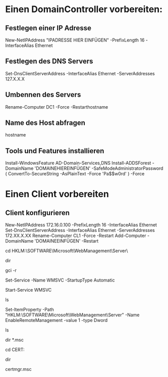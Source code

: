 # Einen DomainController vorbereiten: 
## Festlegen einer IP Adresse

   New-NetIPAddress "IPADRESSE HIER EINFÜGEN" -PrefixLength 16 -InterfaceAlias Ethernet

## Festlegen des DNS Servers

  Set-DnsClientServerAddress -InterfaceAlias Ethernet -ServerAddresses 127.X.X.X

## Umbennen des Servers

  Rename-Computer DC1 -Force -Restarthostname

## Name des Host abfragen

  hostname

## Tools und Features installieren

  Install-WindowsFeature AD-Domain-Services,DNS
  Install-ADDSForest -DomainName 'DOMAINEHIEREINFÜGEN' -SafeModeAdministratorPassword ( ConvertTo-SecureString -AsPlainText -Force 'Pa$$w0rd' ) -Force


# Einen Client vorbereiten
## Client konfigurieren

  New-NetIPAddress 172.16.0.100 -PrefixLength 16 -InterfaceAlias Ethernet
  Set-DnsClientServerAddress -InterfaceAlias Ethernet -ServerAddresses 172.XX.X.XX
  Rename-Computer CL1 -Force -Restart
  Add-Computer -DomainName 'DOMAINEEINFÜGEN' -Restart

  cd HKLM:\SOFTWARE\Microsoft\WebManagement\Server\
  
  dir
  
  gci -r
  
  Set-Service -Name WMSVC -StartupType Automatic
  
  Start-Service WMSVC
  
  ls
  
  Set-ItemProperty -Path "HKLM:\SOFTWARE\Microsoft\WebManagement\Server" -Name EnableRemoteManagement -value 1 -type Dword
  
  ls

  dir *.msc
  
  cd CERT:
  
  dir
  
  certmgr.msc
